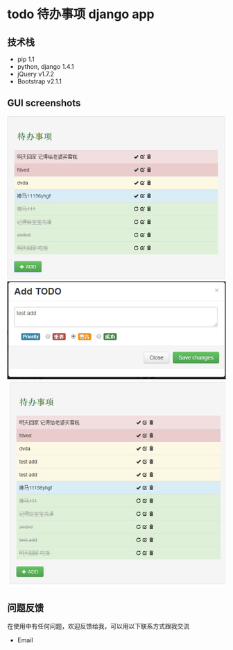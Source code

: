 # todo 待办事项 django app

## 技术栈
+ pip 1.1
+ python, django 1.4.1
+ jQuery v1.7.2
+ Bootstrap v2.1.1

## GUI screenshots
![image](https://github.com/cyril7/mygit/raw/master/webapp/todo/screenshots_git/todo_index.jpg)
![image](https://github.com/cyril7/mygit/raw/master/webapp/todo/screenshots_git/todo_add.jpg)
![image](https://github.com/cyril7/mygit/raw/master/webapp/todo/screenshots_git/todo_crud.jpg)

## 问题反馈

  在使用中有任何问题，欢迎反馈给我，可以用以下联系方式跟我交流

* Email
